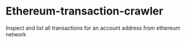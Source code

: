 # Ethereum-transaction-crawler
Inspect and list all transactions for an account address from ethereum network


